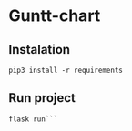 # Guntt-chart

## Instalation

```pip3 install -r requirements```

## Run project

```export FLASK_APP=app.py
flask run```
